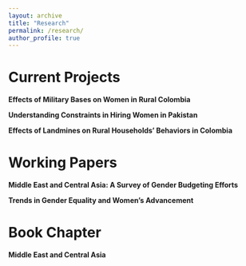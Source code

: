 ```yaml
---
layout: archive
title: "Research"
permalink: /research/
author_profile: true
---
```


Current Projects 
=====

**Effects of Military Bases on Women in Rural Colombia** 

**Understanding Constraints in Hiring Women in Pakistan**

**Effects of Landmines on Rural Households’ Behaviors in Colombia**

Working Papers
=====

**Middle East and Central Asia: A Survey of Gender Budgeting Efforts**

**Trends in Gender Equality and Women’s Advancement**


Book Chapter
=====

**Middle East and Central Asia**